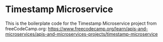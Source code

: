 # Timestamp Microservice

This is the boilerplate code for the Timestamp Microservice project from freeCodeCamp.org: https://www.freecodecamp.org/learn/apis-and-microservices/apis-and-microservices-projects/timestamp-microservice

